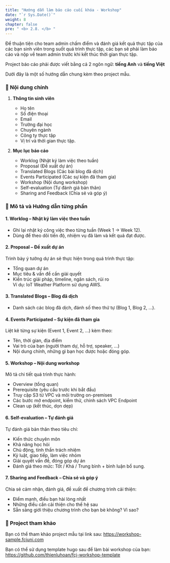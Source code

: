 ```yaml
---
title: "Hướng dẫn làm báo cáo cuối khóa - Workshop"
date: "`r Sys.Date()`"
weight: 8
chapter: false
pre: " <b> 2.8. </b> "
---
```


Để thuận tiện cho team admin chấm điểm và đánh giá kết quả thực tập của các bạn sinh viên trong suốt quá trình thực tập, các bạn sẽ phải làm báo cáo và nộp về team admin trước khi kết thúc thời gian thực tập.

Project báo cáo phải được viết bằng cả 2 ngôn ngữ: **tiếng Anh** và **tiếng Việt**

Dưới đây là một số hướng dẫn chung kèm theo project mẫu.

### 📌 Nội dung chính
1. **Thông tin sinh viên**  
   - Họ tên
   - Số điện thoại
   - Email
   - Trường đại học 
   - Chuyên ngành 
   - Công ty thực tập 
   - Vị trí và thời gian thực tập.  

2. **Mục lục báo cáo**  
   - Worklog (Nhật ký làm việc theo tuần)  
   - Proposal (Đề xuất dự án)  
   - Translated Blogs (Các bài blog đã dịch)  
   - Events Participated (Các sự kiện đã tham gia)  
   - Workshop (Nội dung workshop)  
   - Self-evaluation (Tự đánh giá bản thân)  
   - Sharing and Feedback (Chia sẻ và góp ý)  


### 📌 Mô tả và Hướng dẫn từng phần

#### 1. Worklog – Nhật ký làm việc theo tuần
- Ghi lại nhật ký công việc theo từng tuần (Week 1 → Week 12).  
- Dùng để theo dõi tiến độ, nhiệm vụ đã làm và kết quả đạt được.

#### 2. Proposal – Đề xuất dự án
Trình bày ý tưởng dự án sẽ thực hiện trong quá trình thực tập:  
- Tổng quan dự án  
- Mục tiêu & vấn đề cần giải quyết  
- Kiến trúc giải pháp, timeline, ngân sách, rủi ro  
Ví dụ: IoT Weather Platform sử dụng AWS.  

#### 3. Translated Blogs – Blog đã dịch
  - Danh sách các blog đã dịch, đánh số theo thứ tự (Blog 1, Blog 2, …).  

#### 4. Events Participated – Sự kiện đã tham gia
Liệt kê từng sự kiện (Event 1, Event 2, …) kèm theo:  
- Tên, thời gian, địa điểm  
- Vai trò của bạn (người tham dự, hỗ trợ, speaker, …)  
- Nội dung chính, những gì bạn học được hoặc đóng góp.  

#### 5. Workshop – Nội dung workshop
Mô tả chi tiết quá trình thực hành:  
- Overview (tổng quan)  
- Prerequisite (yêu cầu trước khi bắt đầu)  
- Truy cập S3 từ VPC và môi trường on-premises  
- Các bước mở endpoint, kiểm thử, chính sách VPC Endpoint  
- Clean up (kết thúc, dọn dẹp)  

#### 6. Self-evaluation – Tự đánh giá
Tự đánh giá bản thân theo tiêu chí:  
- Kiến thức chuyên môn  
- Khả năng học hỏi  
- Chủ động, tinh thần trách nhiệm  
- Kỷ luật, giao tiếp, làm việc nhóm  
- Giải quyết vấn đề, đóng góp dự án  
- Đánh giá theo mức: Tốt / Khá / Trung bình + bình luận bổ sung.  

#### 7. Sharing and Feedback – Chia sẻ và góp ý
Chia sẻ cảm nhận, đánh giá, đề xuất để chương trình cải thiện:  
- Điểm mạnh, điều bạn hài lòng nhất  
- Những điều cần cải thiện cho thế hệ sau  
- Sẵn sàng giới thiệu chương trình cho bạn bè không? Vì sao?  

### 📌 Project tham khảo
Bạn có thể tham khảo project mẫu tại link sau: https://workshop-sample.fcjuni.com

Bạn có thể sử dụng template hugo sau để làm bài workshop của bạn: https://github.com/thienluhoan/fcj-workshop-template
